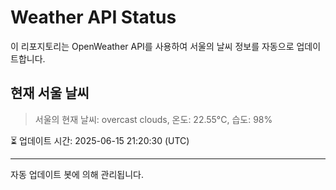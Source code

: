 
# Weather API Status

이 리포지토리는 OpenWeather API를 사용하여 서울의 날씨 정보를 자동으로 업데이트합니다.

## 현재 서울 날씨
> 서울의 현재 날씨: overcast clouds, 온도: 22.55°C, 습도: 98%

⏳ 업데이트 시간: 2025-06-15 21:20:30 (UTC)

---
자동 업데이트 봇에 의해 관리됩니다.
